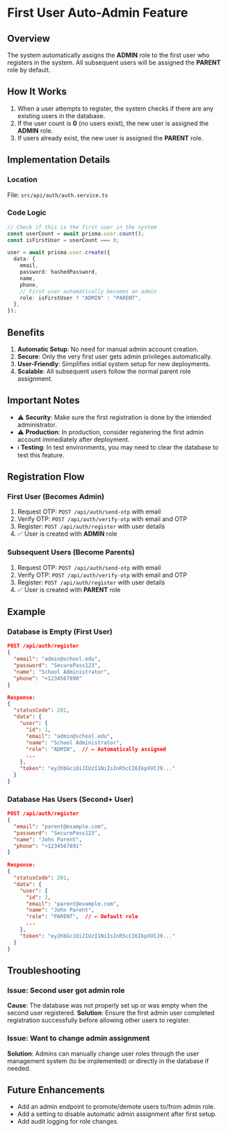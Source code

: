 # First User Auto-Admin Feature

## Overview

The system automatically assigns the **ADMIN** role to the first user who registers in the system. All subsequent users will be assigned the **PARENT** role by default.

## How It Works

1. When a user attempts to register, the system checks if there are any existing users in the database.
2. If the user count is **0** (no users exist), the new user is assigned the **ADMIN** role.
3. If users already exist, the new user is assigned the **PARENT** role.

## Implementation Details

### Location

File: `src/api/auth/auth.service.ts`

### Code Logic

```typescript
// Check if this is the first user in the system
const userCount = await prisma.user.count();
const isFirstUser = userCount === 0;

user = await prisma.user.create({
  data: {
    email,
    password: hashedPassword,
    name,
    phone,
    // First user automatically becomes an admin
    role: isFirstUser ? "ADMIN" : "PARENT",
  },
});
```

## Benefits

1. **Automatic Setup**: No need for manual admin account creation.
2. **Secure**: Only the very first user gets admin privileges automatically.
3. **User-Friendly**: Simplifies initial system setup for new deployments.
4. **Scalable**: All subsequent users follow the normal parent role assignment.

## Important Notes

- ⚠️ **Security**: Make sure the first registration is done by the intended administrator.
- ⚠️ **Production**: In production, consider registering the first admin account immediately after deployment.
- ℹ️ **Testing**: In test environments, you may need to clear the database to test this feature.

## Registration Flow

### First User (Becomes Admin)

1. Request OTP: `POST /api/auth/send-otp` with email
2. Verify OTP: `POST /api/auth/verify-otp` with email and OTP
3. Register: `POST /api/auth/register` with user details
4. ✅ User is created with **ADMIN** role

### Subsequent Users (Become Parents)

1. Request OTP: `POST /api/auth/send-otp` with email
2. Verify OTP: `POST /api/auth/verify-otp` with email and OTP
3. Register: `POST /api/auth/register` with user details
4. ✅ User is created with **PARENT** role

## Example

### Database is Empty (First User)

```json
POST /api/auth/register
{
  "email": "admin@school.edu",
  "password": "SecurePass123",
  "name": "School Administrator",
  "phone": "+1234567890"
}

Response:
{
  "statusCode": 201,
  "data": {
    "user": {
      "id": 1,
      "email": "admin@school.edu",
      "name": "School Administrator",
      "role": "ADMIN",  // ← Automatically assigned
      ...
    },
    "token": "eyJhbGciOiJIUzI1NiIsInR5cCI6IkpXVCJ9..."
  }
}
```

### Database Has Users (Second+ User)

```json
POST /api/auth/register
{
  "email": "parent@example.com",
  "password": "SecurePass123",
  "name": "John Parent",
  "phone": "+1234567891"
}

Response:
{
  "statusCode": 201,
  "data": {
    "user": {
      "id": 2,
      "email": "parent@example.com",
      "name": "John Parent",
      "role": "PARENT",  // ← Default role
      ...
    },
    "token": "eyJhbGciOiJIUzI1NiIsInR5cCI6IkpXVCJ9..."
  }
}
```

## Troubleshooting

### Issue: Second user got admin role

**Cause**: The database was not properly set up or was empty when the second user registered.
**Solution**: Ensure the first admin user completed registration successfully before allowing other users to register.

### Issue: Want to change admin assignment

**Solution**: Admins can manually change user roles through the user management system (to be implemented) or directly in the database if needed.

## Future Enhancements

- Add an admin endpoint to promote/demote users to/from admin role.
- Add a setting to disable automatic admin assignment after first setup.
- Add audit logging for role changes.
